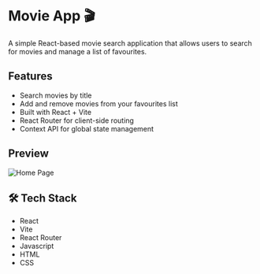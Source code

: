 # Movie App 🎬

A simple React-based movie search application that allows users to search for movies and manage a list of favourites.

## Features

* Search movies by title
* Add and remove movies from your favourites list
* Built with React + Vite
* React Router for client-side routing
* Context API for global state management

## Preview

![Home Page](./movieApp.png)

## 🛠 Tech Stack

* React
* Vite
* React Router
* Javascript
* HTML
* CSS

